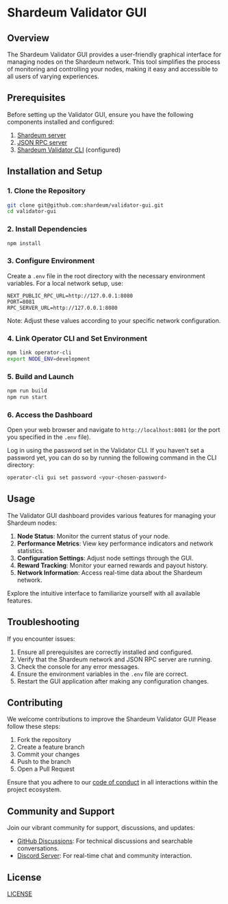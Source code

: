 # Shardeum Validator GUI

## Overview

The Shardeum Validator GUI provides a user-friendly graphical interface for managing nodes on the Shardeum network. This tool simplifies the process of monitoring and controlling your nodes, making it easy and accessible to all users of varying experiences.

## Prerequisites

Before setting up the Validator GUI, ensure you have the following components installed and configured:

1. [Shardeum server](https://github.com/shardeum/shardeum)
2. [JSON RPC server](https://github.com/shardeum/json-rpc-server)
3. [Shardeum Validator CLI](https://github.com/shardeum/validator-cli) (configured)

## Installation and Setup

### 1. Clone the Repository

```bash
git clone git@github.com:shardeum/validator-gui.git
cd validator-gui
```

### 2. Install Dependencies

```bash
npm install
```

### 3. Configure Environment

Create a `.env` file in the root directory with the necessary environment variables. For a local network setup, use:

```
NEXT_PUBLIC_RPC_URL=http://127.0.0.1:8080
PORT=8081
RPC_SERVER_URL=http://127.0.0.1:8080
```

Note: Adjust these values according to your specific network configuration.

### 4. Link Operator CLI and Set Environment

```bash
npm link operator-cli
export NODE_ENV=development
```

### 5. Build and Launch

```bash
npm run build
npm run start
```

### 6. Access the Dashboard

Open your web browser and navigate to `http://localhost:8081` (or the port you specified in the `.env` file).

Log in using the password set in the Validator CLI. If you haven't set a password yet, you can do so by running the following command in the CLI directory:

```bash
operator-cli gui set password <your-chosen-password>
```

## Usage

The Validator GUI dashboard provides various features for managing your Shardeum nodes:

1. **Node Status**: Monitor the current status of your node.
2. **Performance Metrics**: View key performance indicators and network statistics.
3. **Configuration Settings**: Adjust node settings through the GUI.
4. **Reward Tracking**: Monitor your earned rewards and payout history.
5. **Network Information**: Access real-time data about the Shardeum network.

Explore the intuitive interface to familiarize yourself with all available features.

## Troubleshooting

If you encounter issues:

1. Ensure all prerequisites are correctly installed and configured.
2. Verify that the Shardeum network and JSON RPC server are running.
3. Check the console for any error messages.
4. Ensure the environment variables in the `.env` file are correct.
5. Restart the GUI application after making any configuration changes.

## Contributing

We welcome contributions to improve the Shardeum Validator GUI! Please follow these steps:

1. Fork the repository
2. Create a feature branch
3. Commit your changes
4. Push to the branch
5. Open a Pull Request

Ensure that you adhere to our [code of conduct](./CODE_OF_CONDUCT.md) in all interactions within the project ecosystem.

## Community and Support

Join our vibrant community for support, discussions, and updates:

- [GitHub Discussions](https://github.com/shardeum/shardeum/discussions): For technical discussions and searchable conversations.
- [Discord Server](https://discord.com/invite/shardeum): For real-time chat and community interaction.

## License

[LICENSE](./LICENSE.md)
